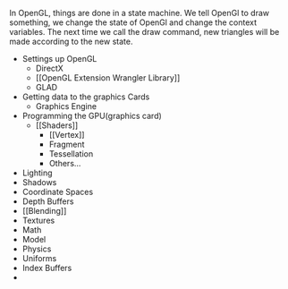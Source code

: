 In OpenGL, things are done in a state machine. We tell OpenGl to draw something, we change the state of OpenGl and change the context variables. The next time we call the draw command, new triangles will be made according to the new state.




* Settings up OpenGL
	* DirectX
	* [[OpenGL Extension Wrangler Library]]
	* GLAD
* Getting data to the graphics Cards
	* Graphics Engine
* Programming the GPU(graphics card)
	* [[Shaders]]
		* [[Vertex]]
		* Fragment
		* Tessellation
		* Others...
* Lighting
* Shadows
* Coordinate Spaces
* Depth Buffers
* [[Blending]]
* Textures
* Math
* Model
* Physics
* Uniforms
* Index Buffers
* 